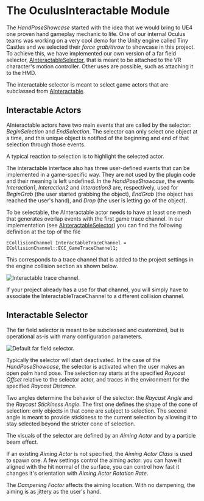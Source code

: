 # The OculusInteractable Module

The *HandPoseShowcase* started with the idea that we would bring to UE4 one proven hand gameplay mechanic to life.  One of our internal Oculus teams was working on a very cool demo for the Unity engine called Tiny Castles and we selected their *force grab/throw* to showcase in this project.  To achieve this, we have implemented our own version of a far field selector, [AInteractableSelector](../Source/OculusInteractable/Public/InteractableSelector.h), that is meant to be attached to the VR character's motion controller.  Other uses are possible, such as attaching it to the HMD.

The interactable selector is meant to select game actors that are subclassed from [AInteractable](../Source/OculusInteractable/Public/Interactable.h).

## Interactable Actors

AInteractable actors have two main events that are called by the selector: *BeginSelection* and *EndSelection*.  The selector can only select one object at a time, and this unique object is notified of the beginning and end of that selection through those events.

A typical reaction to selection is to highlight the selected actor.

The interactable interface also has three user-defined events that can be implemented in a game-specific way.  They are not used by the plugin code and their meaning is left undefined.  In the *HandPoseShowcase*, the events *Interaction1*, *Interaction2* and *Interaction3* are, respectively, used for *BeginGrab* (the user started grabbing the object), *EndGrab* (the object has reached the user's hand), and *Drop* (the user is letting go of the object).

To be selectable, the AInteractable actor needs to have at least one mesh that generates overlap events with the first game trace channel.  In our implementation (see [AInteractableSelector](../Source/OculusInteractable/Private/InteractableSelector.cpp)) you can find the following definition at the top of the file

    ECollisionChannel InteractableTraceChannel = ECollisionChannel::ECC_GameTraceChannel1;

This corresponds to a trace channel that is added to the project settings in the engine collision section as shown below.

<img src="./Media/trace_channel.png" alt="Interactable trace channel." />

If your project already has a use for that channel, you will simply have to associate the InteractableTraceChannel to a different collision channel.

## Interactable Selector

The far field selector is meant to be subclassed and customized, but is operational as-is with many configuration parameters.

<img src="./Media/selector.png" alt="Default far field selector." />

Typically the selector will start deactivated.  In the case of the *HandPoseShowcase*, the selector is activated when the user makes an open palm hand pose.  The selection ray starts at the specified *Raycast Offset* relative to the selector actor, and traces in the environment for the specified *Raycast Distance*.

Two angles determine the behavior of the selector: the *Raycast Angle* and the *Raycast Stickiness Angle*.  The first one defines the shape of the cone of selection: only objects in that cone are subject to selection.  The second angle is meant to provide stickiness to the current selection by allowing it to stay selected beyond the stricter cone of selection.

The visuals of the selector are defined by an *Aiming Actor* and by a particle beam effect.

If an existing *Aiming Actor* is not specified, the *Aiming Actor Class* is used to spawn one.  A few settings control the aiming actor: you can have it aligned with the hit normal of the surface, you can control how fast it changes it's orientation with *Aiming Actor Rotation Rate*.

The *Dampening Factor* affects the aiming location.  With no dampening, the aiming is as jittery as the user's hand.
